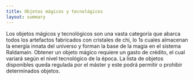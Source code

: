 ```yaml
---
title: Objetos mágicos y tecnológicos
layout: summary
---
```


Los objetos mágicos y tecnológicos son una vasta categoría que abarca todos los artefactos fabricados con cristales de chi, lo 1s cuales almacenan la energía innata del universo y forman la base de la magia en el sistema Raldamain. Obtener un objeto mágico requiere un gasto de crédito, el cual variará según el nivel tecnológico de la época. La lista de objetos disponibles queda regulada por el máster y este podrá permitir o prohibir determinados objetos.


